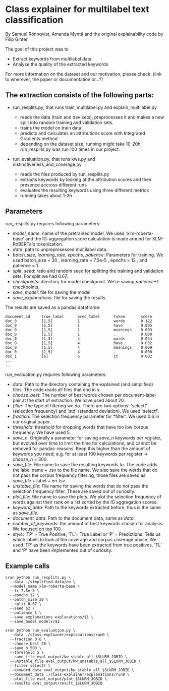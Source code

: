 # Class explainer for multilabel text classification

By Samuel Rönnqvist, Amanda Myntti and the original explainability code by Filip Ginter

The goal of this project was to
- Extract keywords from multilabel data
- Analyse the quality of the extracted keywords

For more information on the dataset and our motivation, please check: (link to wherever, the paper or documentation or...?)

## The extraction consists of the following parts:

- run_resplits.py, that runs train_multilabel.py and explain_multilabel.py
    - reads the data (train and dev sets), preprocesses it and makes a new split into random training and validation sets. 
    - trains the model on train data
    - predicts and calculates an attributions score with Integrated Gradients method
    - depending on the dataset size, running might take 10-20h
run_resplits.py was run 100 times in our project. 

- run_evaluation.py, that runs kws.py and distinctiveness_and_coverage.py
    - reads the files produced by run_resplits.py
    - extracts keywords by looking at the attribution scores and their presence accross different runs
    - evaluates the resulting keywords using three different metrics
    - running takes about 1-3h


## Parameters

run_resplits.py requires following parameters:
- *model_name*: name of the pretrained model. We used 'xlm-roberta-base' and the IG-aggregation score calculation is made around for XLM-RoBERTa's tokenization.
- *data*: path to unpreprosessed multilabel data.
- *batch_size*, *learning_rate*, *epochs*, *patience*: Parameters for training. We used batch_size = 30 , learning_rate = 7.5e-5 , epochs = 12 , and patience = 1.
- *split*, *seed*: ratio and random seed for splitting the training and validation sets. For split we had 0.67.
- *checkpoints*: directory for model checkpoint. We're saving *patience*+1 checkpoints.
- *save_model*: file for saving the model
- *save_explanations*: file for saving the results

The results are saved as a pandas dataframe:

```
document_id     true_label      pred_label      token       score
doc_0           [1,5]           1               words       0.122
doc_0           [1,5]           1               have        0.005
doc_0           [1,5]           1               meanings    0.093
doc_0           [1,5]           1               .           0.000
doc_0           [1,5]           4               words       0.044
doc_0           [1,5]           4               have        0.032
doc_0           [1,5]           4               meanings    0.009
doc_0           [1,5]           4               .           0.000
doc_1           [6]             6               It          0.002
...
...
```

run_evaluation.py requires following parameters:

- *data*: Path to the directory containing the explained (and simplified) files. The code reads all files that end in s.
- *choose_best*: The number of best words chosen per document-label pair at the start of extraction. We have used about 20. 
- *filter*: The type of filtering we do. There are two options: 'selectf' (selection frequency) and 'std' (standard deviation). We used 'selectf'.
- *fraction*: The selection frequency parameter for *filter'. We used 0.6 in our original paper.
- *threshold*: threshold for dropping words that have too low corpus frequency. We have used 5.
- *save_n*: Originally a parameter for saving *save_n* keywords per register, but evolved over time to limit the time for calculations, and cannot be removed for pandas-reasons. Keep this higher than the amount of keywords you need; e.g. for at least 100 keywords per register -> *choose_n* = 300.
- *save_file*: File name to save the resulting keywords to. The code adds the label name + .tsv to the file name. We also save the words that do not pass the corpus frequency filtering, those files are saved as *save_file* + label + err.tsv.
- *unstable_file*: File name for saving the words that do not pass the selection frequency filter. These are saved out of curiosity.
- *plot_file*: File name to save the plots. We plot the selection frequency of words against their rank on a list sorted by the IG aggregation scores. 
- *keyword_data*: Path to the keywords extracted before, thus is the same as *save_file*.
- *document_data*: Path to the document data, same as *data*. 
- *number_of_keywords*: the amount of best keywords chosen for analysis. We focused on top 100.
- *style*: ’TP’ = True Positive, ’TL’= True Label or ’P’ = Predictions. Tells us which labels to look at the coverage and corpus coverage phase. We used ’TP’ as the keywords have been extracted from true positives. ’TL’ and 'P' have been implemented out of curiosity.


## Example calls

```
srun python run_resplits.py \
  --data ./simplified-data/en \
  --model_name xlm-roberta-base \
  --lr 7.5e-5 \
  --epochs 12 \
  --batch_size 30 \
  --split 0.67 \
  --seed $2 \
  --patience 1 \
  --save_explanations explanations/$1 \
  --save_model models/$1 
```

```
srun python run_evaluation.py \
  --data ./class-explainer/explanations/run0 \
  --fraction 0.6 \
  --choose_best 20 \
  --save_n 500 \
  --threshold 5 \
  --save_file eval_output/kw_stable_all_$SLURM_JOBID \
  --unstable_file eval_output/kw_unstable_all_$SLURM_JOBID \
  --filter selectf \
  --keyword_data eval_output/kw_stable_all_$SLURM_JOBID \
  --document_data ./class-explainer/explanations/run0 \
  --plot_file eval_output/plot_$SLURM_JOBID \
  --results eval_output/result_$SLURM_JOBID

```
